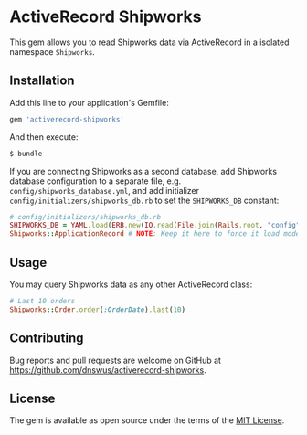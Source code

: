 # ActiveRecord Shipworks
This gem allows you to read Shipworks data via ActiveRecord in a isolated namespace `Shipworks`.

## Installation
Add this line to your application's Gemfile:

```ruby
gem 'activerecord-shipworks'
```

And then execute:
```bash
$ bundle
```

If you are connecting Shipworks as a second database, add Shipworks database configuration to a separate file, e.g. `config/shipworks_database.yml`, and add initializer `config/initializers/shipworks_db.rb` to set the `SHIPWORKS_DB` constant:

```ruby
# config/initializers/shipworks_db.rb
SHIPWORKS_DB = YAML.load(ERB.new(IO.read(File.join(Rails.root, "config", "shipworks_database.yml"))).result)[Rails.env.to_s]
Shipworks::ApplicationRecord # NOTE: Keep it here to force it load models in Shipworks.
```

## Usage
You may query Shipworks data as any other ActiveRecord class:
```ruby
# Last 10 orders
Shipworks::Order.order(:OrderDate).last(10)
```


## Contributing
Bug reports and pull requests are welcome on GitHub at https://github.com/dnswus/activerecord-shipworks.

## License
The gem is available as open source under the terms of the [MIT License](http://opensource.org/licenses/MIT).
